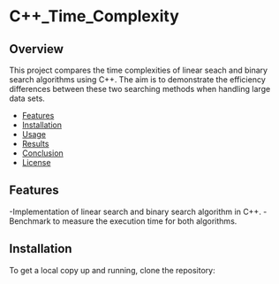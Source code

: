 # C++_Time_Complexity

## Overview
This project compares the time complexities of linear seach and binary search algorithms using C++. The aim is to demonstrate the efficiency differences between these two searching methods when handling large data sets.
- [Features](#features)
- [Installation](#installation)
- [Usage](#usage)
- [Results](#results)
- [Conclusion](#conclusion)
- [License](#license)

## Features
-Implementation of linear search and binary search algorithm in C++.
-Benchmark to measure the execution time for both algorithms.

## Installation

To get a local copy up and running, clone the repository:
